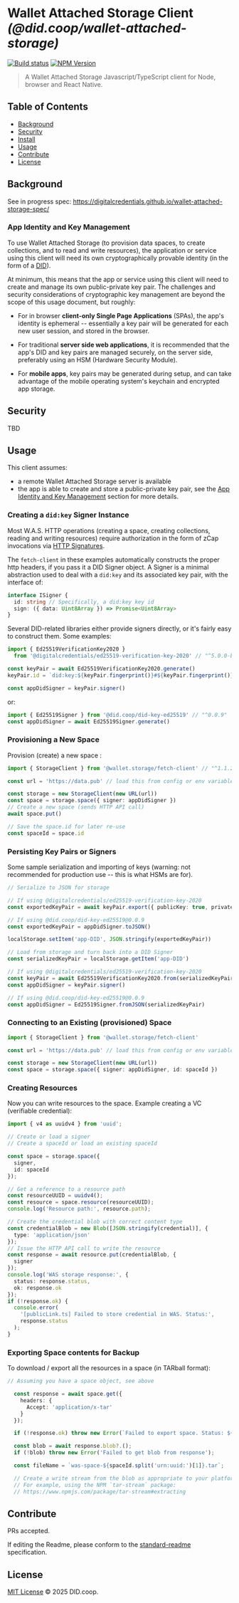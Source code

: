 # Wallet Attached Storage Client _(@did.coop/wallet-attached-storage)_

[![Build status](https://img.shields.io/github/actions/workflow/status/did-coop/wallet-attached-storage/main.yml?branch=main)](https://github.com/did-coop/wallet-attached-storage/actions?query=workflow%3A%22Node.js+CI%22)
[![NPM Version](https://img.shields.io/npm/v/@did.coop/wallet-attached-storage.svg)](https://npm.im/@did.coop/wallet-attached-storage)

> A Wallet Attached Storage Javascript/TypeScript client for Node, browser and React Native.

## Table of Contents

- [Background](#background)
- [Security](#security)
- [Install](#install)
- [Usage](#usage)
- [Contribute](#contribute)
- [License](#license)

## Background

See in progress spec: https://digitalcredentials.github.io/wallet-attached-storage-spec/

### App Identity and Key Management

To use Wallet Attached Storage (to provision data spaces, to create collections,
and to read and write resources), the application or service using this client
will need its own cryptographically provable identity (in the form of a
[DID](https://w3c.github.io/did-core/)).

At minimum, this means that the app or service using this client will need to
create and manage its own public-private key pair. The challenges and security
considerations of cryptographic key management are beyond the scope of this
usage document, but roughly:

* For in browser **client-only Single Page Applications** (SPAs), the app's
  identity is ephemeral -- essentially a key pair will be generated for each
  new user session, and stored in the browser.

* For traditional **server side web applications**, it is recommended that the
  app's DID and key pairs are managed securely, on the server side, preferably
  using an HSM (Hardware Security Module).

* For **mobile apps**, key pairs may be generated during setup, and can take
  advantage of the mobile operating system's keychain and encrypted app storage.

## Security

TBD

## Usage

This client assumes:

* a remote Wallet Attached Storage server is available
* the app is able to create and store a public-private key pair, see the
  [App Identity and Key Management](#app-identity-and-key-management) section
  for more details.

### Creating a `did:key` Signer Instance

Most W.A.S. HTTP operations (creating a space, creating collections, reading and
writing resources) require authorization in the form of zCap invocations via
[HTTP Signatures](https://www.npmjs.com/package/authorization-signature).

The `fetch-client` in these examples automatically constructs the proper http
headers, if you pass it a DID Signer object. A Signer is a minimal abstraction
used to deal with a `did:key` and its associated key pair, with the interface of:

```ts
interface ISigner {
  id: string // Specifically, a did:key key id
  sign: ({ data: Uint8Array }) => Promise<Uint8Array>
}
```

Several DID-related libraries either provide signers directly, or it's fairly
easy to construct them. Some examples:

```ts
import { Ed25519VerificationKey2020 }
  from '@digitalcredentials/ed25519-verification-key-2020' // "^5.0.0-beta.2"

const keyPair = await Ed25519VerificationKey2020.generate()
keyPair.id = `did:key:${keyPair.fingerprint()}#${keyPair.fingerprint()}`

const appDidSigner = keyPair.signer()
```

or:

```ts
import { Ed25519Signer } from '@did.coop/did-key-ed25519' // "^0.0.9"
const appDidSigner = await Ed25519Signer.generate()
```

### Provisioning a New Space

Provision (create) a new space :

```ts
import { StorageClient } from '@wallet.storage/fetch-client' // "^1.1.2"

const url = 'https://data.pub' // load this from config or env variable

const storage = new StorageClient(new URL(url))
const space = storage.space({ signer: appDidSigner })
// Create a new space (sends HTTP API call)
await space.put()

// Save the space.id for later re-use
const spaceId = space.id
```

### Persisting Key Pairs or Signers

Some sample serialization and importing of keys (warning: not recommended for
production use -- this is what HSMs are for).

```ts
// Serialize to JSON for storage

// If using @digitalcredentials/ed25519-verification-key-2020
const exportedKeyPair = await keyPair.export({ publicKey: true, privateKey: true })

// If using @did.coop/did-key-ed25519@0.0.9
const exportedKeyPair = appDidSigner.toJSON()

localStorage.setItem('app-DID', JSON.stringify(exportedKeyPair))

// Load from storage and turn back into a DID Signer
const serializedKeyPair = localStorage.getItem('app-DID')

// If using @digitalcredentials/ed25519-verification-key-2020
const keyPair = await Ed25519VerificationKey2020.from(serializedKeyPair)
const appDidSigner = keyPair.signer()

// If using @did.coop/did-key-ed25519@0.0.9
const appDidSigner = Ed25519Signer.fromJSON(serializedKeyPair)
```

### Connecting to an Existing (provisioned) Space

```ts
import { StorageClient } from '@wallet.storage/fetch-client'

const url = 'https://data.pub' // load this from config or env variable

const storage = new StorageClient(new URL(url))
const space = storage.space({ signer: appDidSigner, id: spaceId })
```

### Creating Resources

Now you can write resources to the space.
Example creating a VC (verifiable credential):

```ts
import { v4 as uuidv4 } from 'uuid';

// Create or load a signer
// Create a spaceId or load an existing spaceId

const space = storage.space({
  signer,
  id: spaceId
});

// Get a reference to a resource path
const resourceUUID = uuidv4();
const resource = space.resource(resourceUUID);
console.log('Resource path:', resource.path);

// Create the credential blob with correct content type
const credentialBlob = new Blob([JSON.stringify(credential)], {
  type: 'application/json'
});
// Issue the HTTP API call to write the resource
const response = await resource.put(credentialBlob, {
  signer
});
console.log('WAS storage response:', {
  status: response.status,
  ok: response.ok
});
if (!response.ok) {
  console.error(
    '[publicLink.ts] Failed to store credential in WAS. Status:',
    response.status
  );
}
```

### Exporting Space contents for Backup

To download / export all the resources in a space (in TARball format):

```ts
// Assuming you have a space object, see above

  const response = await space.get({
    headers: {
      Accept: 'application/x-tar'
    }
  });

  if (!response.ok) throw new Error(`Failed to export space. Status: ${response.status}`);

  const blob = await response.blob?.();
  if (!blob) throw new Error('Failed to get blob from response');

  const fileName = `was-space-${spaceId.split('urn:uuid:')[1]}.tar`;

  // Create a write stream from the blob as appropriate to your platform
  // For example, using the NPM `tar-stream` package:
  // https://www.npmjs.com/package/tar-stream#extracting
```

## Contribute

PRs accepted.

If editing the Readme, please conform to the
[standard-readme](https://github.com/RichardLitt/standard-readme) specification.

## License

[MIT License](LICENSE.md) © 2025 DID.coop.
